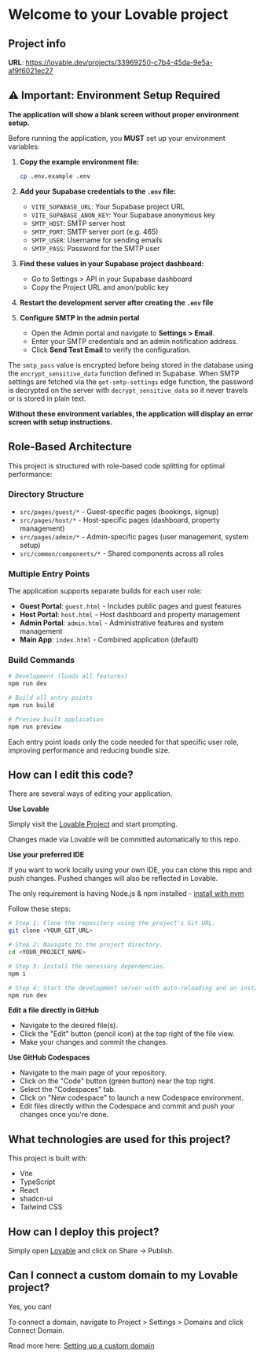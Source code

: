 # Welcome to your Lovable project

## Project info

**URL**: https://lovable.dev/projects/33969250-c7b4-45da-9e5a-af9f6021ec27

## ⚠️ Important: Environment Setup Required

**The application will show a blank screen without proper environment setup.**

Before running the application, you **MUST** set up your environment variables:

1. **Copy the example environment file:**
   ```sh
   cp .env.example .env
   ```

2. **Add your Supabase credentials to the `.env` file:**
   - `VITE_SUPABASE_URL`: Your Supabase project URL
   - `VITE_SUPABASE_ANON_KEY`: Your Supabase anonymous key
   - `SMTP_HOST`: SMTP server host
   - `SMTP_PORT`: SMTP server port (e.g. 465)
   - `SMTP_USER`: Username for sending emails
   - `SMTP_PASS`: Password for the SMTP user

3. **Find these values in your Supabase project dashboard:**
   - Go to Settings > API in your Supabase dashboard
   - Copy the Project URL and anon/public key

4. **Restart the development server after creating the `.env` file**

5. **Configure SMTP in the admin portal**
   - Open the Admin portal and navigate to **Settings > Email**.
   - Enter your SMTP credentials and an admin notification address.
   - Click **Send Test Email** to verify the configuration.

The `smtp_pass` value is encrypted before being stored in the database using the
`encrypt_sensitive_data` function defined in Supabase. When SMTP settings are
fetched via the `get-smtp-settings` edge function, the password is decrypted on
the server with `decrypt_sensitive_data` so it never travels or is stored in
plain text.

**Without these environment variables, the application will display an error screen with setup instructions.**

## Role-Based Architecture

This project is structured with role-based code splitting for optimal performance:

### Directory Structure
- `src/pages/guest/*` - Guest-specific pages (bookings, signup)
- `src/pages/host/*` - Host-specific pages (dashboard, property management)
- `src/pages/admin/*` - Admin-specific pages (user management, system setup)
- `src/common/components/*` - Shared components across all roles

### Multiple Entry Points
The application supports separate builds for each user role:

- **Guest Portal**: `guest.html` - Includes public pages and guest features
- **Host Portal**: `host.html` - Host dashboard and property management
- **Admin Portal**: `admin.html` - Administrative features and system management
- **Main App**: `index.html` - Combined application (default)

### Build Commands
```sh
# Development (loads all features)
npm run dev

# Build all entry points
npm run build

# Preview built application
npm run preview
```

Each entry point loads only the code needed for that specific user role, improving performance and reducing bundle size.

## How can I edit this code?

There are several ways of editing your application.

**Use Lovable**

Simply visit the [Lovable Project](https://lovable.dev/projects/33969250-c7b4-45da-9e5a-af9f6021ec27) and start prompting.

Changes made via Lovable will be committed automatically to this repo.

**Use your preferred IDE**

If you want to work locally using your own IDE, you can clone this repo and push changes. Pushed changes will also be reflected in Lovable.

The only requirement is having Node.js & npm installed - [install with nvm](https://github.com/nvm-sh/nvm#installing-and-updating)

Follow these steps:

```sh
# Step 1: Clone the repository using the project's Git URL.
git clone <YOUR_GIT_URL>

# Step 2: Navigate to the project directory.
cd <YOUR_PROJECT_NAME>

# Step 3: Install the necessary dependencies.
npm i

# Step 4: Start the development server with auto-reloading and an instant preview.
npm run dev
```

**Edit a file directly in GitHub**

- Navigate to the desired file(s).
- Click the "Edit" button (pencil icon) at the top right of the file view.
- Make your changes and commit the changes.

**Use GitHub Codespaces**

- Navigate to the main page of your repository.
- Click on the "Code" button (green button) near the top right.
- Select the "Codespaces" tab.
- Click on "New codespace" to launch a new Codespace environment.
- Edit files directly within the Codespace and commit and push your changes once you're done.

## What technologies are used for this project?

This project is built with:

- Vite
- TypeScript
- React
- shadcn-ui
- Tailwind CSS

## How can I deploy this project?

Simply open [Lovable](https://lovable.dev/projects/33969250-c7b4-45da-9e5a-af9f6021ec27) and click on Share -> Publish.

## Can I connect a custom domain to my Lovable project?

Yes, you can!

To connect a domain, navigate to Project > Settings > Domains and click Connect Domain.

Read more here: [Setting up a custom domain](https://docs.lovable.dev/tips-tricks/custom-domain#step-by-step-guide)
